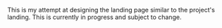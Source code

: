 This is my attempt at designing the landing page similar to the project's landing. This is currently in progress and subject to change.